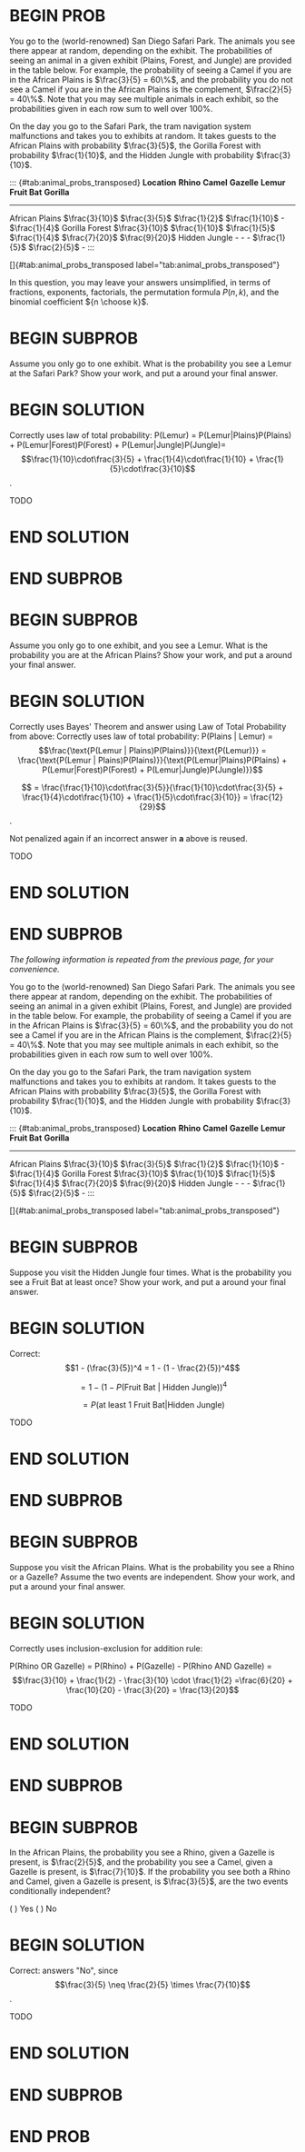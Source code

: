 # BEGIN PROB

You go to the (world-renowned) San Diego Safari Park. The
animals you see there appear at random, depending on the exhibit. The
probabilities of seeing an animal in a given exhibit (Plains, Forest,
and Jungle) are provided in the table below. For example, the
probability of seeing a Camel if you are in the African Plains is
$\frac{3}{5} = 60\%$, and the probability you do not see a Camel if you
are in the African Plains is the complement, $\frac{2}{5} = 40\%$. Note
that you may see multiple animals in each exhibit, so the probabilities
given in each row sum to well over 100%.

On the day you go to the Safari Park, the tram navigation system
malfunctions and takes you to exhibits at random. It takes guests to the
African Plains with probability $\frac{3}{5}$, the Gorilla Forest with
probability $\frac{1}{10}$, and the Hidden Jungle with probability
$\frac{3}{10}$.

::: {#tab:animal_probs_transposed}
    **Location**      **Rhino**        **Camel**       **Gazelle**      **Lemur**      **Fruit Bat**     **Gorilla**
  ---------------- ---------------- ---------------- --------------- ---------------- ---------------- ----------------
   African Plains   $\frac{3}{10}$   $\frac{3}{5}$    $\frac{1}{2}$   $\frac{1}{10}$         \-         $\frac{1}{4}$
   Gorilla Forest   $\frac{3}{10}$   $\frac{1}{10}$   $\frac{1}{5}$   $\frac{1}{4}$    $\frac{7}{20}$   $\frac{9}{20}$
   Hidden Jungle          \-               \-              \-         $\frac{1}{5}$    $\frac{2}{5}$          \-
:::

[]{#tab:animal_probs_transposed label="tab:animal_probs_transposed"}

In this question, you may leave your answers unsimplified, in terms of
fractions, exponents, factorials, the permutation formula $P(n, k)$, and
the binomial coefficient ${n \choose k}$.

# BEGIN SUBPROB

Assume you only go to one exhibit. What is the probability you see a
Lemur at the Safari Park? Show your work, and put a around your final
answer.

# BEGIN SOLUTION

Correctly uses law of total probability: 
P(Lemur) = P(Lemur|Plains)P(Plains) + P(Lemur|Forest)P(Forest) + P(Lemur|Jungle)P(Jungle)= $$\frac{1}{10}\cdot\frac{3}{5} + \frac{1}{4}\cdot\frac{1}{10} + \frac{1}{5}\cdot\frac{3}{10}$$.

TODO

# END SOLUTION

# END SUBPROB

# BEGIN SUBPROB

Assume you only go to one exhibit, and you see a Lemur. What is the
probability you are at the African Plains? Show your work, and put a
around your final answer.

# BEGIN SOLUTION

Correctly uses Bayes' Theorem and answer using Law of Total Probability from above: 
Correctly uses law of total probability: 
P(Plains | Lemur) = $$\frac{\text{P(Lemur | Plains)P(Plains)}}{\text{P(Lemur)}} = \frac{\text{P(Lemur | Plains)P(Plains)}}{\text{P(Lemur|Plains)P(Plains) + P(Lemur|Forest)P(Forest) + P(Lemur|Jungle)P(Jungle)}}$$

$$ = \frac{\frac{1}{10}\cdot\frac{3}{5}}{\frac{1}{10}\cdot\frac{3}{5} + \frac{1}{4}\cdot\frac{1}{10} + \frac{1}{5}\cdot\frac{3}{10}} = \frac{12}{29}$$.

Not penalized again if an incorrect answer in **a** above is reused.

TODO

# END SOLUTION

# END SUBPROB

*The following information is repeated from the previous page, for your
convenience.*

You go to the (world-renowned) San Diego Safari Park. The animals you
see there appear at random, depending on the exhibit. The probabilities
of seeing an animal in a given exhibit (Plains, Forest, and Jungle) are
provided in the table below. For example, the probability of seeing a
Camel if you are in the African Plains is $\frac{3}{5} = 60\%$, and the
probability you do not see a Camel if you are in the African Plains is
the complement, $\frac{2}{5} = 40\%$. Note that you may see multiple
animals in each exhibit, so the probabilities given in each row sum to
well over 100%.

On the day you go to the Safari Park, the tram navigation system
malfunctions and takes you to exhibits at random. It takes guests to the
African Plains with probability $\frac{3}{5}$, the Gorilla Forest with
probability $\frac{1}{10}$, and the Hidden Jungle with probability
$\frac{3}{10}$.

::: {#tab:animal_probs_transposed}
    **Location**      **Rhino**        **Camel**       **Gazelle**      **Lemur**      **Fruit Bat**     **Gorilla**
  ---------------- ---------------- ---------------- --------------- ---------------- ---------------- ----------------
   African Plains   $\frac{3}{10}$   $\frac{3}{5}$    $\frac{1}{2}$   $\frac{1}{10}$         \-         $\frac{1}{4}$
   Gorilla Forest   $\frac{3}{10}$   $\frac{1}{10}$   $\frac{1}{5}$   $\frac{1}{4}$    $\frac{7}{20}$   $\frac{9}{20}$
   Hidden Jungle          \-               \-              \-         $\frac{1}{5}$    $\frac{2}{5}$          \-
:::

[]{#tab:animal_probs_transposed label="tab:animal_probs_transposed"}

# BEGIN SUBPROB

Suppose you visit the Hidden Jungle four times. What is the probability
you see a Fruit Bat at least once? Show your work, and put a around your
final answer.

# BEGIN SOLUTION

Correct: $$1 - (\frac{3}{5})^4 = 1 - (1 - \frac{2}{5})^4$$

$$ = 1 - (1 - P(\text{Fruit Bat | Hidden Jungle}))^4$$

$$ = P(\text{at least 1 Fruit Bat} | \text{Hidden Jungle})$$

TODO

# END SOLUTION

# END SUBPROB

# BEGIN SUBPROB

Suppose you visit the African Plains. What is the probability you see a
Rhino or a Gazelle? Assume the two events are independent. Show your
work, and put a around your final answer.

# BEGIN SOLUTION

Correctly uses inclusion-exclusion for addition rule:

P(Rhino OR Gazelle) = P(Rhino) + P(Gazelle) - P(Rhino AND Gazelle) = $$\frac{3}{10} + \frac{1}{2} - \frac{3}{10} \cdot \frac{1}{2} =\frac{6}{20} + \frac{10}{20} - \frac{3}{20} = \frac{13}{20}$$

TODO

# END SOLUTION

# END SUBPROB

# BEGIN SUBPROB

In the African Plains, the probability you see a Rhino, given a Gazelle
is present, is $\frac{2}{5}$, and the probability you see a Camel, given
a Gazelle is present, is $\frac{7}{10}$. If the probability you see both
a Rhino and Camel, given a Gazelle is present, is $\frac{3}{5}$, are the
two events conditionally independent?

( ) Yes
( ) No

# BEGIN SOLUTION

Correct: answers "No", since $$\frac{3}{5} \neq \frac{2}{5} \times \frac{7}{10}$$.

TODO

# END SOLUTION

# END SUBPROB

# END PROB
